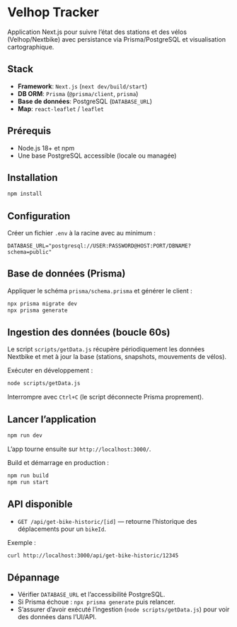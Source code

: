 # Velhop Tracker

Application Next.js pour suivre l’état des stations et des vélos (Velhop/Nextbike) avec persistance via Prisma/PostgreSQL et visualisation cartographique.

## Stack

- **Framework**: `Next.js` (`next dev/build/start`)
- **DB ORM**: `Prisma` (`@prisma/client`, `prisma`)
- **Base de données**: PostgreSQL (`DATABASE_URL`)
- **Map**: `react-leaflet` / `leaflet`

## Prérequis

- Node.js 18+ et npm
- Une base PostgreSQL accessible (locale ou managée)

## Installation

```bash
npm install
```

## Configuration

Créer un fichier `.env` à la racine avec au minimum :

```env
DATABASE_URL="postgresql://USER:PASSWORD@HOST:PORT/DBNAME?schema=public"
```

## Base de données (Prisma)

Appliquer le schéma `prisma/schema.prisma` et générer le client :

```bash
npx prisma migrate dev
npx prisma generate
```

## Ingestion des données (boucle 60s)

Le script `scripts/getData.js` récupère périodiquement les données Nextbike et met à jour la base (stations, snapshots, mouvements de vélos).

Exécuter en développement :

```bash
node scripts/getData.js
```

Interrompre avec `Ctrl+C` (le script déconnecte Prisma proprement).

## Lancer l’application

```bash
npm run dev
```

L’app tourne ensuite sur `http://localhost:3000/`.

Build et démarrage en production :

```bash
npm run build
npm run start
```

## API disponible

- `GET /api/get-bike-historic/[id]` — retourne l’historique des déplacements pour un `bikeId`.

Exemple :

```bash
curl http://localhost:3000/api/get-bike-historic/12345
```

## Dépannage

- Vérifier `DATABASE_URL` et l’accessibilité PostgreSQL.
- Si Prisma échoue : `npx prisma generate` puis relancer.
- S’assurer d’avoir exécuté l’ingestion (`node scripts/getData.js`) pour voir des données dans l’UI/API.

